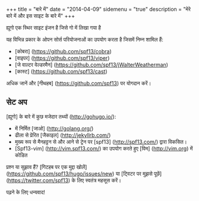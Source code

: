 +++
title = "बारे में"
date = "2014-04-09"
sidemenu = "true"
description = "मेरे बारे में और इस साइट के बारे में"
+++

ह्यूगो एक स्थिर साइट इंजन है जिसे गो में लिखा गया है


यह विभिन्न प्रकार के ओपन सोर्स परियोजनाओं का उपयोग करता है जिसमें निम्न शामिल हैं:

* [कोबरा] (https://github.com/spf13/cobra)
* [वाइपर] (https://github.com/spf13/viper)
* [जे वाल्टर वेल्डरमैन] (https://github.com/spf13/jWalterWeatherman)
* [कास्ट] (https://github.com/spf13/cast)

अधिक जानें और [गीथहब] (https://github.com/spf13) पर योगदान करें।

## सेट अप

[ह्यूगो] के बारे में कुछ मजेदार तथ्यों (http://gohugo.io/):

* में निर्मित [जाओ] (http://golang.org/)
* ढीला से प्रेरित [जैकाइल] (http://jekyllrb.com/)
* मुख्य रूप से मैनहट्टन से और आने से ट्रेन पर [spf13] (http://spf13.com/) द्वारा विकसित।
* [Spf13-vim] (http://vim.spf13.com/) का उपयोग करते हुए [विम] (http://vim.org) में कोडित

प्रश्न या सुझाव हैं? [गिटहब पर एक मुद्दा खोलें] (https://github.com/spf13/hugo/issues/new) या [ट्विटर पर मुझसे पूछें] (https://twitter.com/spf13) के लिए स्वतंत्र महसूस करें।

पढ़ने के लिए धन्यवाद!

